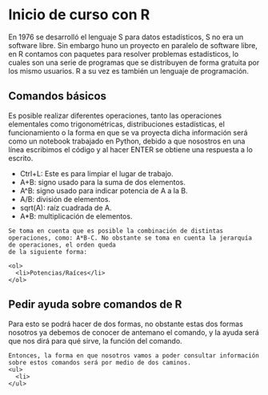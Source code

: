 <div>
  <h1>Inicio de curso con R</h1>
  <p>
  En 1976 se desarrolló el lenguaje S para datos estadísticos, S no era un software libre.
  Sin embargo huno un proyecto en paralelo de software libre, en R contamos con paquetes para resolver problemas estadísticos, lo cuales son una serie de programas que se distribuyen de forma gratuita por los mismo usuarios. R a su vez es también un lenguaje de programación.
  </p>
</div>

<div>
  <h2>Comandos básicos</h2>
  <p>Es posible realizar diferentes operaciones, tanto las operaciones elementales como trigonométricas, distribuciones estadísticas, el funcionamiento o la forma en que se va 
    proyecta dicha información será como un notebook trabajado en Python, debido a que nosostros en una línea escribimos el código y al hacer ENTER se obtiene una respuesta a 
    lo escrito.</p>
    <ul>
      <li>Ctrl+L: Este es para limpiar el lugar de trabajo.</li>
      <li>A+B: signo usado para la suma de dos elementos.</li>
      <li>A^B: signo usado para indicar potencia de A a la B.</li>
      <li>A/B: división de elementos.</li>
      <li>sqrt(A): raíz cuadrada de A.</li>
      <li>A*B: multiplicación de elementos.</li>
    </ul>
    
    Se toma en cuenta que es posible la combinación de distintas operaciones, como: A*B-C. No obstante se toma en cuenta la jerarquía de operaciones, el orden queda
    de la siguiente forma: 
    
    <ol>
      <li>Potencias/Raíces</li>
    </ol>
  
  
</div>

<div>
  <h2>Pedir ayuda sobre comandos de R</h2>
  <p>
    Para esto se podrá hacer de dos formas, no obstante estas dos formas nosotros ya debemos de conocer de antemano el comando, y la ayuda será que nos dirá para qué sirve, 
    la función del comando.

    Entonces, la forma en que nosotros vamos a poder consultar información sobre estos comandos será por medio de dos caminos.
    <ul>
      <li>
    </ul>
  
  </p>
</div>

